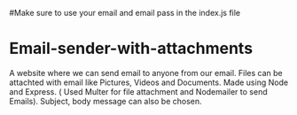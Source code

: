 #Make sure to use your email and email pass in the index.js file
# Email-sender-with-attachments
A website where we can send email to anyone from our email. Files can be attachted with email like Pictures, Videos and Documents. Made using Node and Express. ( Used Multer for file attachment and Nodemailer to send Emails). Subject, body message can also be chosen.
